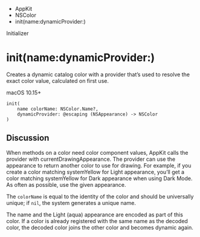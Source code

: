 

- AppKit
- NSColor
-  init(name:dynamicProvider:) 

Initializer

# init(name:dynamicProvider:)

Creates a dynamic catalog color with a provider that’s used to resolve the exact color value, calculated on first use.

macOS 10.15+

``` source
init(
    name colorName: NSColor.Name?,
    dynamicProvider: @escaping (NSAppearance) -> NSColor
)
```

## Discussion

When methods on a color need color component values, AppKit calls the provider with currentDrawingAppearance. The provider can use the appearance to return another color to use for drawing. For example, if you create a color matching systemYellow for Light appearance, you’ll get a color matching systemYellow for Dark appearance when using Dark Mode. As often as possible, use the given appearance.

The `colorName` is equal to the identity of the color and should be universally unique; if `nil`, the system generates a unique name.

The name and the Light (aqua) appearance are encoded as part of this color. If a color is already registered with the same name as the decoded color, the decoded color joins the other color and becomes dynamic again.


